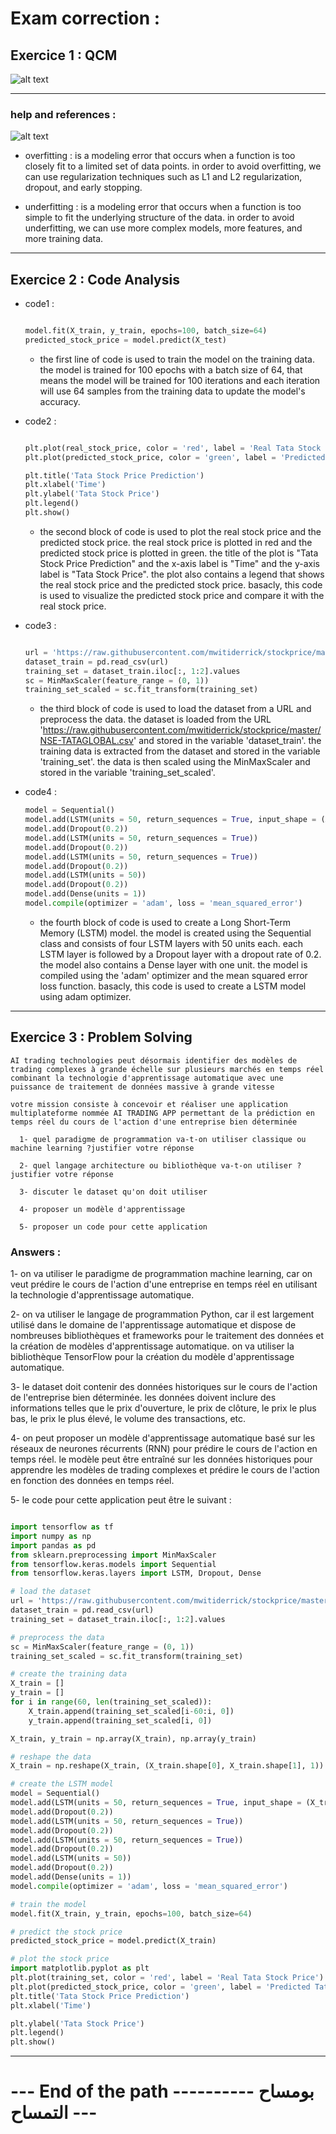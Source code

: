 # Exam correction :

## Exercice 1 : QCM

![alt text](image-1.png)

------------------------------------------------------------

### help and references :


![alt text](artificial-neural-networks.webp)

- overfitting : is a modeling error that occurs when a function is too closely fit to a limited set of data points. in order to avoid overfitting, we can use regularization techniques such as L1 and L2 regularization, dropout, and early stopping.


- underfitting : is a modeling error that occurs when a function is too simple to fit the underlying structure of the data. in order to avoid underfitting, we can use more complex models, more features, and more training data.



------------------------------------------------------------



## Exercice 2 : Code Analysis


- code1 : 
  ```python

  model.fit(X_train, y_train, epochs=100, batch_size=64)
  predicted_stock_price = model.predict(X_test)

  ```

  - the first line of code is used to train the model on the training data. the model is trained for 100 epochs with a batch size of 64, that means the model will be trained for 100 iterations and each iteration will use 64 samples from the training data to update the model's accuracy.

- code2 : 
  ```python

  plt.plot(real_stock_price, color = 'red', label = 'Real Tata Stock Price')
  plt.plot(predicted_stock_price, color = 'green', label = 'Predicted Tata Stock Price')

  plt.title('Tata Stock Price Prediction')
  plt.xlabel('Time')
  plt.ylabel('Tata Stock Price')
  plt.legend()
  plt.show()

  ```

  - the second block of code is used to plot the real stock price and the predicted stock price. the real stock price is plotted in red and the predicted stock price is plotted in green. the title of the plot is "Tata Stock Price Prediction" and the x-axis label is "Time" and the y-axis label is "Tata Stock Price". the plot also contains a legend that shows the real stock price and the predicted stock price.
  basacly, this code is used to visualize the predicted stock price and compare it with the real stock price.


- code3 : 
  ```python

  url = 'https://raw.githubusercontent.com/mwitiderrick/stockprice/master/NSE-TATAGLOBAL.csv'
  dataset_train = pd.read_csv(url)
  training_set = dataset_train.iloc[:, 1:2].values
  sc = MinMaxScaler(feature_range = (0, 1))
  training_set_scaled = sc.fit_transform(training_set)

  ```

  - the third block of code is used to load the dataset from a URL and preprocess the data. the dataset is loaded from the URL 'https://raw.githubusercontent.com/mwitiderrick/stockprice/master/NSE-TATAGLOBAL.csv' and stored in the variable 'dataset_train'. the training data is extracted from the dataset and stored in the variable 'training_set'. the data is then scaled using the MinMaxScaler and stored in the variable 'training_set_scaled'.

- code4 : 
  ```python
  model = Sequential()
  model.add(LSTM(units = 50, return_sequences = True, input_shape = (X_train.shape[1], 1)))
  model.add(Dropout(0.2))
  model.add(LSTM(units = 50, return_sequences = True))
  model.add(Dropout(0.2))
  model.add(LSTM(units = 50, return_sequences = True))
  model.add(Dropout(0.2))
  model.add(LSTM(units = 50))
  model.add(Dropout(0.2))
  model.add(Dense(units = 1))
  model.compile(optimizer = 'adam', loss = 'mean_squared_error')
  ```

  - the fourth block of code is used to create a Long Short-Term Memory (LSTM) model. the model is created using the Sequential class and consists of four LSTM layers with 50 units each. each LSTM layer is followed by a Dropout layer with a dropout rate of 0.2. the model also contains a Dense layer with one unit. the model is compiled using the 'adam' optimizer and the mean squared error loss function.
  basacly, this code is used to create a LSTM model using adam optimizer.


------------------------------------------------------------

## Exercice 3 : Problem Solving

```
AI trading technologies peut désormais identifier des modèles de trading complexes à grande échelle sur plusieurs marchés en temps réel combinant la technologie d'apprentissage automatique avec une puissance de traitement de données massive à grande vitesse

votre mission consiste à concevoir et réaliser une application multiplateforme nommée AI TRADING APP permettant de la prédiction en temps réel du cours de l'action d'une entreprise bien déterminée

  1- quel paradigme de programmation va-t-on utiliser classique ou machine learning ?justifier votre réponse

  2- quel langage architecture ou bibliothèque va-t-on utiliser ? justifier votre réponse

  3- discuter le dataset qu'on doit utiliser
  
  4- proposer un modèle d'apprentissage

  5- proposer un code pour cette application

```	

### Answers :

1- on va utiliser le paradigme de programmation machine learning, car on veut prédire le cours de l'action d'une entreprise en temps réel en utilisant la technologie d'apprentissage automatique.


2- on va utiliser le langage de programmation Python, car il est largement utilisé dans le domaine de l'apprentissage automatique et dispose de nombreuses bibliothèques et frameworks pour le traitement des données et la création de modèles d'apprentissage automatique. on va utiliser la bibliothèque TensorFlow pour la création du modèle d'apprentissage automatique.


3- le dataset doit contenir des données historiques sur le cours de l'action de l'entreprise bien déterminée. les données doivent inclure des informations telles que le prix d'ouverture, le prix de clôture, le prix le plus bas, le prix le plus élevé, le volume des transactions, etc.


4- on peut proposer un modèle d'apprentissage automatique basé sur les réseaux de neurones récurrents (RNN) pour prédire le cours de l'action en temps réel. le modèle peut être entraîné sur les données historiques pour apprendre les modèles de trading complexes et prédire le cours de l'action en fonction des données en temps réel.



5- le code pour cette application peut être le suivant :

```python

import tensorflow as tf
import numpy as np
import pandas as pd
from sklearn.preprocessing import MinMaxScaler
from tensorflow.keras.models import Sequential
from tensorflow.keras.layers import LSTM, Dropout, Dense

# load the dataset
url = 'https://raw.githubusercontent.com/mwitiderrick/stockprice/master/NSE-TATAGLOBAL.csv'
dataset_train = pd.read_csv(url)
training_set = dataset_train.iloc[:, 1:2].values

# preprocess the data
sc = MinMaxScaler(feature_range = (0, 1))
training_set_scaled = sc.fit_transform(training_set)

# create the training data
X_train = []
y_train = []
for i in range(60, len(training_set_scaled)):
    X_train.append(training_set_scaled[i-60:i, 0])
    y_train.append(training_set_scaled[i, 0])

X_train, y_train = np.array(X_train), np.array(y_train)

# reshape the data
X_train = np.reshape(X_train, (X_train.shape[0], X_train.shape[1], 1))

# create the LSTM model
model = Sequential()
model.add(LSTM(units = 50, return_sequences = True, input_shape = (X_train.shape[1], 1)))
model.add(Dropout(0.2))
model.add(LSTM(units = 50, return_sequences = True))
model.add(Dropout(0.2))
model.add(LSTM(units = 50, return_sequences = True))
model.add(Dropout(0.2))
model.add(LSTM(units = 50))
model.add(Dropout(0.2))
model.add(Dense(units = 1))
model.compile(optimizer = 'adam', loss = 'mean_squared_error')

# train the model
model.fit(X_train, y_train, epochs=100, batch_size=64)

# predict the stock price
predicted_stock_price = model.predict(X_train)

# plot the stock price
import matplotlib.pyplot as plt
plt.plot(training_set, color = 'red', label = 'Real Tata Stock Price')
plt.plot(predicted_stock_price, color = 'green', label = 'Predicted Tata Stock Price')
plt.title('Tata Stock Price Prediction')
plt.xlabel('Time')

plt.ylabel('Tata Stock Price')
plt.legend()
plt.show()

```


------------------------------------------------------------
# --- End of the path ---------- بومساح التمساح ---

